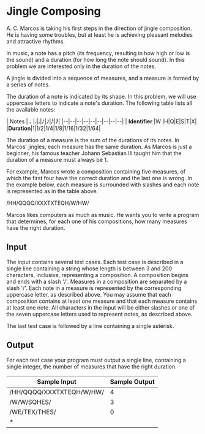 # Jingle Composing

A. C. Marcos is taking his first steps in the direction of jingle composition. He is having some troubles, but at least he is achieving pleasant melodies and attractive rhythms.

In music, a note has a pitch (its frequency, resulting in how high or low is the sound) and a duration (for how long the note should sound). In this problem we are interested only in the duration of the notes.

A jingle is divided into a sequence of measures, and a measure is formed by a series of notes.

The duration of a note is indicated by its shape. In this problem, we will use uppercase letters to indicate a note's duration. The following table lists all the available notes:

| Notes | 𝅝 |𝅗𝅥|𝅘𝅥|𝅘𝅥𝅮|𝅘𝅥𝅯|𝅘𝅥𝅰|𝅘𝅥𝅱|
|--|--|--|--|--|--|--|--|--|
| **Identifier** |W  |H|Q|E|S|T|X|
|**Duration**|1|1/2|1/4|1/8|1/16|1/32|1/64|


The duration of a measure is the sum of the durations of its notes. In Marcos' jingles, each measure has the same duration. As Marcos is just a beginner, his famous teacher Johann Sebastian III taught him that the duration of a measure must always be 1.

For example, Marcos wrote a composition containing five measures, of which the first four have the correct duration and the last one is wrong. In the example below, each measure is surrounded with slashes and each note is represented as in the table above.

/HH/QQQQ/XXXTXTEQH/W/HW/

Marcos likes computers as much as music. He wants you to write a program that determines, for each one of his compositions, how many measures have the right duration.

## Input

The input contains several test cases. Each test case is described in a single line containing a string whose length is between 3 and 200 characters, inclusive, representing a composition. A composition begins and ends with a slash '/'. Measures in a composition are separated by a slash '/'. Each note in a measure is represented by the corresponding uppercase letter, as described above. You may assume that each composition contains at least one measure and that each measure contains at least one note. All characters in the input will be either slashes or one of the seven uppercase letters used to represent notes, as described above.

The last test case is followed by a line containing a single asterisk.

## Output

For each test case your program must output a single line, containing a single integer, the number of measures that have the right duration.

|Sample Input|Sample Output  |
|--|--|
| /HH/QQQQ/XXXTXTEQH/W/HW/ | 4|
|/W/W/SQHES/|3|
|/WE/TEX/THES/|0|
|*||
